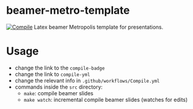 # beamer-metro-template
[![Compile][compile-badge]][compile-yml]
Latex beamer Metropolis template for presentations.


# Usage
- change the link to the `compile-badge`
- change the link to `compile-yml`
- change the relevant info in `.github/workflows/Compile.yml`
- commands inside the `src` directory:
    - `make`: compile beamer slides
    - `make watch`: incremental compile beamer slides (watches for edits)


[compile-badge]: https://github.com/luiarthur/beamer-metro-template/actions/workflows/Compile.yml/badge.svg
[compile-yml]: https://github.com/luiarthur/beamer-metro-template/actions/workflows/Compile.yml
